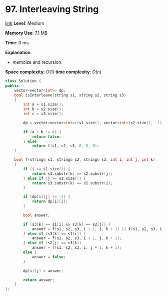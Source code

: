 # 97. Interleaving String

[link](https://leetcode.com/problems/interleaving-string/)
**Level**: Medium

**Memory Use**: 7.1 MB

**Time**: 0 ms

**Explanation**:

- memoize and recursion.

**Space complexity**: $O(1)$
**time complexity**: $O(n)$

```cpp
class Solution {
public:
    vector<vector<int>> dp;
    bool isInterleave(string s1, string s2, string s3)
    {
        int a = s1.size();
        int b = s2.size();
        int c = s3.size();

        dp = vector<vector<int>>(s1.size(), vector<int>(s2.size(), -1));

        if (a + b != c) {
            return false;
        } else
            return f(s1, s2, s3, 0, 0, 0);
    }

    bool f(string& s1, string& s2, string& s3, int i, int j, int k)
    {
        if (i >= s1.size()) {
            return s3.substr(k) == s2.substr(j);
        } else if (j >= s2.size()) {
            return s3.substr(k) == s1.substr(i);
        }

        if (dp[i][j] != -1) {
            return dp[i][j];
        }

        bool answer;

        if (s3[k] == s1[i] && s3[k] == s2[j]) {
            answer = f(s1, s2, s3, i + 1, j, k + 1) || f(s1, s2, s3, i, j + 1, k + 1);
        } else if (s3[k] == s1[i]) {
            answer = f(s1, s2, s3, i + 1, j, k + 1);
        } else if (s2[j] == s3[k])
            answer = f(s1, s2, s3, i, j + 1, k + 1);
        else {
            answer = false;
        }

        dp[i][j] = answer;

        return answer;
    }
};

```
